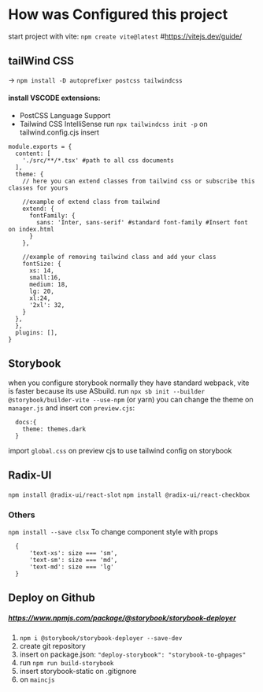 # How was Configured this project

start project with vite:
`npm create vite@latest` #https://vitejs.dev/guide/

## tailWind CSS
-> `npm install -D autoprefixer postcss tailwindcss`
#### install VSCODE extensions:
- PostCSS Language Support
- Tailwind CSS IntelliSense
run `npx tailwindcss init -p`
on tailwind.config.cjs
insert 
```
module.exports = {
  content: [
    './src/**/*.tsx' #path to all css documents
  ],
  theme: {
    // here you can extend classes from tailwind css or subscribe this classes for yours

    //example of extend class from tailwind
    extend: {
      fontFamily: {
        sans: 'Inter, sans-serif' #standard font-family #Insert font on index.html
      }
    },

    //example of removing tailwind class and add your class
    fontSize: {
      xs: 14,
      small:16,
      medium: 18,
      lg: 20,
      xl:24,
      '2xl': 32,            
    }
  },
  },
  plugins: [],
}

```

## Storybook
when you configure storybook normally they have standard webpack, vite is faster because its use ASbuild.
run `npx sb init --builder @storybook/builder-vite --use-npm` (or yarn) 
you can change the theme on `manager.js` and insert con `preview.cjs`:
```
  docs:{
    theme: themes.dark
  }
```

import `global.css` on preview cjs to use tailwind config on storybook

## Radix-UI
`npm install @radix-ui/react-slot`
`npm install @radix-ui/react-checkbox`

### Others
`npm install --save clsx`
To change component style with props
```
  {
      'text-xs': size === 'sm',
      'text-sm': size === 'md',
      'text-md': size === 'lg'
  }
```

## Deploy on Github
##### https://www.npmjs.com/package/@storybook/storybook-deployer
1. `npm i @storybook/storybook-deployer --save-dev`
2. create git repository
3. insert on package.json: `"deploy-storybook": "storybook-to-ghpages"`
4. run `npm run build-storybook`
5. insert storybook-static on .gitignore
6. on `maincjs`
